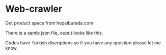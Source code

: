 # Web-crawler
Get product specs from hepsiburada.com

There is a samle json file, ouput looks like this. 

Codes have Turkish discriptions so if you have any question please let me know.
